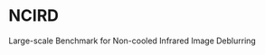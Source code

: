 # NCIRD
Large-scale Benchmark for Non-cooled Infrared Image Deblurring

[Dataset Link]: https://drive.google.com/file/d/1gEe6i8TS_Qqjulpa9FedoBYGoHtYG2lK/view?usp=sharing
